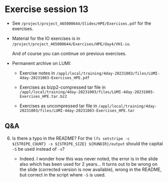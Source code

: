 # Exercise session 13

<!--
No materials available at the moment.
-->

-   See `/project/project_465000644/Slides/HPE/Exercises.pdf` for the exercises.

-   Material for the IO exercises is in 
    `/project/project_465000644/Exercises/HPE/day4/VH1-io`.

    And of course you can continue on previous exercises.

-   Permanent archive on LUMI:

    -   Exercise notes in `/appl/local/training/4day-20231003/files/LUMI-4day-20231003-Exercises_HPE.pdf`

    -   Exercises as bizp2-compressed tar file in
        `/appl/local/training/4day-20231003/files/LUMI-4day-20231003-Exercises_HPE.tar.bz2`

    -   Exercises as uncompressed tar file in
        `/appl/local/training/4day-20231003/files/LUMI-4day-20231003-Exercises_HPE.tar`

## Q&A

6.  Is there a typo in the README? For the `lfs setstripe -c ${STRIPE_COUNT} -s ${STRIPE_SIZE} ${RUNDIR}/output` should the capital `-S` be used instead of `-s`?

    -   Indeed. I wonder how this was never noted, the error is in the slide also which has been used for 2 years... It turns out to be wrong on the slide (corrected version is now available), wrong in the README, but correct in the script where `-S` is used.

